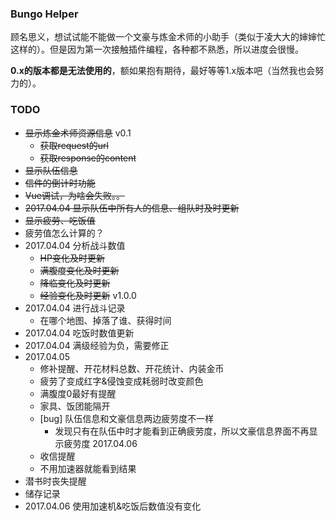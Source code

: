 ### Bungo Helper
顾名思义，想试试能不能做一个文豪与炼金术师的小助手（类似于凌大大的婶婶忙这样的）。但是因为第一次接触插件编程，各种都不熟悉，所以进度会很慢。

**0.x的版本都是无法使用的**，额如果抱有期待，最好等等1.x版本吧（当然我也会努力的）。

### TODO
- <del>显示炼金术师资源信息</del> v0.1
  - <del>获取request的url</del>
  - <del>获取response的content</del>
- <del>显示队伍信息</del>
- <del>信件的倒计时功能</del>
- <del>Vue调试，为啥会失败。。</del>
- <del>2017.04.04 显示队伍中所有人的信息、组队时及时更新</del>
- <del>显示疲劳、吃饭值</del>
- 疲劳值怎么计算的？
- 2017.04.04 分析战斗数值
  - <del>HP变化及时更新</del>
  - <del>满腹度变化及时更新</del>
  - <del>降临变化及时更新</del>
  - <del>经验变化及时更新</del> v1.0.0
- 2017.04.04 进行战斗记录
  - 在哪个地图、掉落了谁、获得时间
- 2017.04.04 吃饭时数值更新
- 2017.04.04 满级经验为负，需要修正
- 2017.04.05
  - 修补提醒、开花材料总数、开花统计、内装金币
  - 疲劳了变成红字&侵蚀变成耗弱时改变颜色
  - 满腹度0最好有提醒
  - 家具、饭团能隔开
  - [bug] 队伍信息和文豪信息两边疲劳度不一样
    - 发现只有在队伍中时才能看到正确疲劳度，所以文豪信息界面不再显示疲劳度 2017.04.06
  - 收信提醒
  - 不用加速器就能看到结果
- 潜书时丧失提醒
- 储存记录
- 2017.04.06 使用加速机&吃饭后数值没有变化
